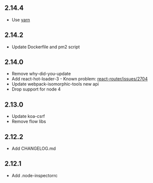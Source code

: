 ## 2.14.4
- Use [yarn](https://github.com/yarnpkg/yarn)

## 2.14.2
- Update Dockerfile and pm2 script

## 2.14.0
- Remove why-did-you-update
- Add react-hot-loader-3 - Known problem: [react-router/issues/2704](https://github.com/ReactTraining/react-router/issues/2704)
- Update webpack-isomorphic-tools new api
- Drop support for node 4

## 2.13.0
- Update koa-csrf
- Remove flow libs

## 2.12.2
- Add CHANGELOG.md

## 2.12.1
- Add .node-inspectorrc
